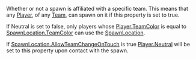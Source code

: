 Whether or not a spawn is affiliated with a specific team. This means that
any [Player](https://create.roblox.com/docs/reference/engine/classes/Player), of any [Team](https://create.roblox.com/docs/reference/engine/classes/Team), can spawn on it if this property is set to
true.

If Neutral is set to false, only players whose [Player.TeamColor](https://create.roblox.com/docs/reference/engine/classes/Player#TeamColor) is equal
to [SpawnLocation.TeamColor](https://create.roblox.com/docs/reference/engine/classes/SpawnLocation#TeamColor) can use the [SpawnLocation](https://create.roblox.com/docs/reference/engine/classes/SpawnLocation).

If [SpawnLocation.AllowTeamChangeOnTouch](https://create.roblox.com/docs/reference/engine/classes/SpawnLocation#AllowTeamChangeOnTouch) is true [Player.Neutral](https://create.roblox.com/docs/reference/engine/classes/Player#Neutral) will be
set to this property upon contact with the spawn.